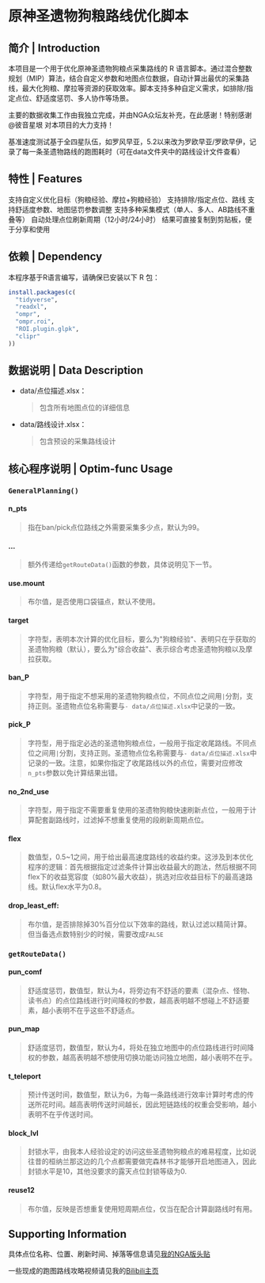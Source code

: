 # 原神圣遗物狗粮路线优化脚本
## 简介 | Introduction
本项目是一个用于优化原神圣遗物狗粮点采集路线的 R 语言脚本。通过混合整数规划（MIP）算法，结合自定义参数和地图点位数据，自动计算出最优的采集路线，最大化狗粮、摩拉等资源的获取效率。脚本支持多种自定义需求，如排除/指定点位、舒适度惩罚、多人协作等场景。

主要的数据收集工作由我独立完成，并由NGA众坛友补充，在此感谢！特别感谢 @彼音星垠 对本项目的大力支持！

基准速度测试基于全四星队伍，如罗风早亚，5.2以来改为罗欧早亚/罗欧早伊，记录了每一条圣遗物路线的跑图耗时（可在data文件夹中的路线设计文件查看）

## 特性 | Features
支持自定义优化目标（狗粮经验、摩拉+狗粮经验）
支持排除/指定点位、路线
支持舒适度参数、地图惩罚参数调整
支持多种采集模式（单人、多人、AB路线不重叠等）
自动处理点位刷新周期（12小时/24小时）
结果可直接复制到剪贴板，便于分享和使用

## 依赖 | Dependency
本程序基于R语言编写，请确保已安装以下 R 包：

```R
install.packages(c(
  "tidyverse",
  "readxl",
  "ompr",
  "ompr.roi",
  "ROI.plugin.glpk",
  "clipr"
))
```
## 数据说明 | Data Description
- data/点位描述.xlsx：
   > 包含所有地图点位的详细信息
- data/路线设计.xlsx：
    > 包含预设的采集路线设计

## 核心程序说明 | Optim-func Usage

### `GeneralPlanning()`

#### n_pts
> 指在ban/pick点位路线之外需要采集多少点，默认为99。
#### ...
> 额外传递给`getRouteData()`函数的参数，具体说明见下一节。

#### use.mount
> 布尔值，是否使用口袋锚点，默认不使用。

#### target
> 字符型，表明本次计算的优化目标，要么为"狗粮经验"、表明只在乎获取的圣遗物狗粮（默认），要么为"综合收益"、表示综合考虑圣遗物狗粮以及摩拉获取。

#### ban_P
> 字符型，用于指定不想采用的圣遗物狗粮点位，不同点位之间用`|`分割，支持正则。圣遗物点位名称需要与`- data/点位描述.xlsx`中记录的一致。

#### pick_P
> 字符型，用于指定必选的圣遗物狗粮点位，一般用于指定收尾路线。不同点位之间用`|`分割，支持正则。圣遗物点位名称需要与`- data/点位描述.xlsx`中记录的一致。注意，如果你指定了收尾路线以外的点位，需要对应修改`n_pts`参数以免计算结果出错。

#### no_2nd_use
> 字符型，用于指定不需要重复使用的圣遗物狗粮快速刷新点位，一般用于计算配套副路线时，过滤掉不想重复使用的段刷新周期点位。

#### flex
> 数值型，0.5~1之间，用于给出最高速度路线的收益约束。这涉及到本优化程序的逻辑：首先根据指定过滤条件计算出收益最大的跑法，然后根据不同flex下的收益宽容度（如80%最大收益），挑选对应收益目标下的最高速路线。默认flex水平为0.8。

#### drop_least_eff:
> 布尔值，是否排除掉30%百分位以下效率的路线，默认过滤以精简计算。但当备选点数特别少的时候，需要改成`FALSE`

### `getRouteData()`
#### pun_comf
> 舒适度惩罚，数值型，默认为4，将旁边有不舒适的要素（混杂点、怪物、读书点）的点位路线进行时间降权的参数，越高表明越不想碰上不舒适要素，越小表明不在乎这些不舒适点。

#### pun_map
> 舒适度惩罚，数值型，默认为4，将处在独立地图中的点位路线进行时间降权的参数，越高表明越不想使用切换功能访问独立地图，越小表明不在乎。

#### t_teleport
> 预计传送时间，数值型，默认为6，为每一条路线进行效率计算时考虑的传送所花时间。越高表明传送时间越长，因此短链路线的权重会受影响，越小表明不在乎传送时间。

#### block_lvl
> 封锁水平，由我本人经验设定的访问这些圣遗物狗粮点的难易程度，比如说往昔的桓纳兰那这边的几个点都需要做完森林书才能够开启地图进入，因此封锁水平是10，其他没要求的露天点位封锁等级为0.

#### reuse12
> 布尔值，反映是否想重复使用短周期点位，仅当在配合计算副路线时有用。

## Supporting Information
具体点位名称、位置、刷新时间、掉落等信息请见[我的NGA版头贴](https://nga.178.com/read.php?tid=27875210)

一些现成的跑图路线攻略视频请见我的[Bilibili主页](https://space.bilibili.com/1897138)
